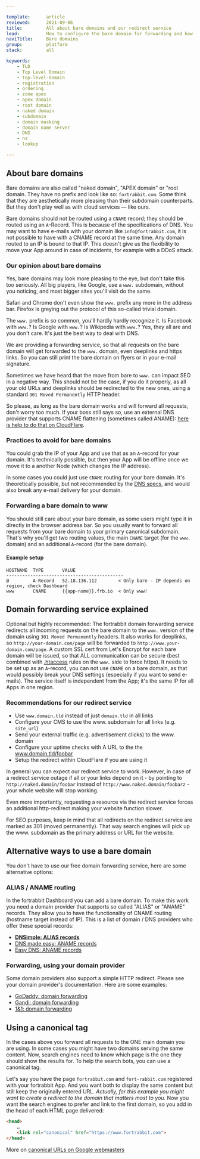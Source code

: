 ```yaml
---

template:      article
reviewed:      2021-09-06
title:         All about bare domains and our redirect service
lead:          How to configure the bare domain for forwarding and how the redirect service works
naviTitle:     Bare domains
group:         platform
stack:         all

keywords:
    - TLD
    - Top Level Domain
    - top-level-domain
    - registration
    - ordering
    - zone apex
    - apex domain
    - root domain
    - naked domain
    - subdomain
    - domain masking
    - domain name server
    - DNS
    - ns
    - lookup

---
```


## About bare domains

Bare domains are also called "naked domain", "APEX domain" or "root domain. They have no prefix and look like so: `fortrabbit.com`. Some think that they are aesthetically more pleasing than their subdomain counterparts. But they don't play well as with cloud services — like ours.

Bare domains should not be routed using a `CNAME` record; they should be routed using an `A`-Record. This is because of the specifications of DNS. You may want to have e-mails with your domain like `info@fortrabbit.com`, it is not possible to have with a CNAME record at the same time. Any domain routed to an IP is bound to that IP. This doesn't give us the flexibility to move your App around in case of incidents, for example with a DDoS attack.

### Our opinion about bare domains

Yes, bare domains may look more pleasing to the eye, but don't take this too seriously. All big players, like Google, use a `www.` subdomain, without you noticing, and most bigger sites you'll visit do the same.

Safari and Chrome don't even show the `www.` prefix any more in the address bar. Firefox is greying out the protocol of this so-called trivial domain.

The `www.` prefix is so common, you'll hardly hardly recognize it. Is Facebook with `www.`? Is Google with `www.`? Is Wikipedia with `www.`? Yes, they all are and you don't care. It's just the best way to deal with DNS.

We are providing a forwarding service, so that all requests on the bare domain will get forwarded to the `www.` domain, even deeplinks and https links. So you can still print the bare domain on flyers or in your e-mail signature.

Sometimes we have heard that the move from bare to `www.` can impact SEO in a negative way. This should not be the case, if you do it properly, as all your old URLs and deeplinks should be redirected to the new ones, using a standard `301 Moved Permanently` HTTP header.

So please, as long as the bare domain works and will forward all requests, don't worry too much. If your boss still says so, use an external DNS provider that supports CNAME flattening (sometimes called ANAME): [here is help to do that on CloudFlare](/cloudflare#toc-using-cloudflare-for-naked-domains).

### Practices to avoid for bare domains

You could grab the IP of your App and use that as an `A`-record for your domain. It's technically possible, but then your App will be offline once we move it to a another Node (which changes the IP address).

In some cases you could just use `CNAME` routing for your bare domain. It's theoretically possible, but not recommended by the [DNS specs](http://www.ietf.org/rfc/rfc1035.txt), and would also break any e-mail delivery for your domain.

### Forwarding a bare domain to www

You should still care about your bare domain, as some users might type it in directly in the browser address bar. So you usually want to forward all requests from your bare domain to your primary canonical subdomain. That's why you'll get two routing values, the main `CNAME` target (for the `www.` domain) and an additional `A`-record (for the bare domain).

#### Example setup

```plain
HOSTNAME  TYPE       VALUE
--------------------------------------------
@         A-Record   52.18.136.112        < Only bare - IP depends on region, check Dashboard
www       CNAME      {{app-name}}.frb.io  < Only www!
```

## Domain forwarding service explained

Optional but highly recommended: The fortrabbit domain forwarding service redirects all incoming requests on the bare domain to the `www.` version of the domain using `301 Moved Permanently` headers. It also works for deeplinks, so `http://your-domain.com/page` will be forwarded to `http://www.your-domain.com/page`. A custom SSL cert from Let's Encrypt for each bare domain will be issued, so that ALL communication can be secure (best combined with [.htaccess](/htaccess) rules on the `www.` side to force https). It needs to be set up as an `A`-record, you can not use `CNAME` on a bare domain, as that would possibly break your DNS settings (especially if you want to send e-mails). The service itself is independent from the App; it's the same IP for all Apps in one region.

### Recommendations for our redirect service

* Use `www.domain.tld` instead of just `domain.tld` in all links
* Configure your CMS to use the www. subdomain for all links (e.g. `site_url`)
* Send your external traffic (e.g. advertisement clicks) to the www. domain
* Configure your uptime checks with A URL to the the www.domain.tld/foobar
* Setup the redirect within CloudFlare if you are using it

In general you can expect our redirect service to work. However, in case of a redirect service outage if all or your links depend on it - by pointing to `http://naked.domain/foobar` instead of `http://www.naked.domain/foobarz` - your whole website will stop working.

Even more importantly, requesting a resource via the redirect service forces an additional http-redirect making your website function slower.

For SEO purposes, keep in mind that all redirects on the redirect service are marked as 301 (moved permanently). That way search engines will pick up the www. subdomain as the primary address or URL for the website.

## Alternative ways to use a bare domain

You don't have to use our free domain forwarding service, here are some alternative options:

### ALIAS / ANAME routing

In the fortrabbit Dashboard you can add a bare domain. To make this work you need a domain provider that supports so called "ALIAS" or "ANAME" records. They allow you to have the functionality of CNAME routing (hostname target instead of IP). This is a list of domain / DNS providers who offer these special records:

* **[DNSimple: ALIAS records](https://support.dnsimple.com/articles/alias-record/)**
* [DNS made easy: ANAME records](http://help.dnsmadeeasy.com/managed-dns/records/aname-records/)
* [Easy DNS: ANAME records](https://fusion.easydns.com/index.php?/Knowledgebase/Article/View/190/7/aname-records/)

### Forwarding, using your domain provider

Some domain providers also support a simple HTTP redirect. Please see your domain provider's documentation. Here are some examples:

* [GoDaddy: domain forwarding](https://support.godaddy.com/help/article/422/manually-forwarding-or-masking-your-domain-name)
* [Gandi: domain forwarding](https://wiki.gandi.net/en/domains/management/domain-as-website/forwarding)
* [1&1: domain forwarding](http://help.1and1.com/domains-c36931/manage-domains-c79822/domain-destination-c38672redirectforward-your-domain-a594868.html)

## Using a canonical tag

In the cases above you forward all requests to the ONE main domain you are using. In some cases you might have two domains serving the same content. Now, search engines need to know which page is the one they should show the results for. To help the search bots, you can use a canonical tag.

Let's say you have the page `fortrabbit.com` and `fort-rabbit.com` registered with your fortrabbit App. And you want both to display the same content but still keep the originally entered URL. _Actually, for this example you might want to create a redirect to the domain that matters most to you._ Now you want the search engines to prefer and link to the first domain, so you add in the head of each HTML page delivered:

```html
<head>
    …
    <link rel="canonical" href="https://www.fortrabbit.com">
</head>
```

More on [canonical URLs on Google webmasters](https://support.google.com/webmasters/answer/139066?hl=en)